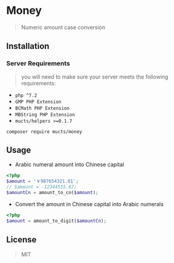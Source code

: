 # Money
> Numeric amount case conversion

## Installation

### Server Requirements
>you will need to make sure your server meets the following requirements:

- `php ^7.2`
- `GMP PHP Extension`
- `BCMath PHP Extension`
- `MBString PHP Extension`
- `mucts/helpers >=0.1.7`

~~~shell
composer require mucts/money
~~~

## Usage

- Arabic numeral amount into Chinese capital 

~~~php
<?php
$amount = '￥987654321.01';
// $amount = -12344555.67;
$amountCn = amount_to_cn($amount);
~~~

- Convert the amount in Chinese capital into Arabic numerals

~~~php
<?php
$amount = amount_to_digit($amountCn);
~~~

## License
> MIT
